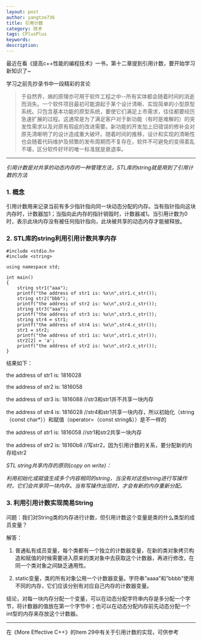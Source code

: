 ```yaml
---
layout: post
author: yangtze736
title: 引用计数
category: 技术
tags: CPlusPlus
keywords: 
description: 
---
```


最近在看《提高c++性能的编程技术》一书，第十二章提到引用计数，要开始学习新知识了~

学习之前先抄录书中一段精彩的言论

> 于自然界，熵的原理亦可用于软件工程之中--所有实体都会随着时间的消逝而消失。一个软件项目最初可能源起于某个设计清晰、实现简单的小型原型系统。只包含基本功能的原型系统，要使它们满足上市需求，往往都要经历急速扩展的过程。这通常是为了满足客户对于新功能（有时是难解的）的突发性需求以及对原有瑕疵的改进需要。新功能的开发加上旧错误的修补会对原先清晰明了的设计造成重大破坏。随着时间的推移，设计和实现的清晰性也会随着代码维护及频繁的发布周期而不复存在，软件不可避免的变得紊乱不堪，区分软件好坏的唯一标准就是衰退率。

---------------

*引用计数是对共享的动态内存的一种管理方法，STL库的string就是用到了引用计数的方法*

### 1. 概念

引用计数用来记录当前有多少指针指向同一块动态分配的内存。当有指针指向这块内存时，计数器加1；当指向此内存的指针销毁时，计数器减1。当引用计数为0时，表示此块内存没有被任何指针指向，此块被共享的动态内存才能被释放。


### 2. STL库的string利用引用计数共享内存

```
#include <stdio.h>
#include <string>

using namespace std;

int main()
{
	string str1("aaa");
	printf("the address of str1 is: %x\n",str1.c_str());
	string str2("bbb");
	printf("the address of str2 is: %x\n",str2.c_str());
	string str3("aaa");
	printf("the address of str3 is: %x\n",str3.c_str());
	string str4 = str1;
	printf("the address of str4 is: %x\n",str4.c_str());
	str1 = str2;
	printf("the address of str1 is: %x\n",str1.c_str());
	str2[2] = 'a';
	printf("the address of str2 is: %x\n",str2.c_str());
}

```

结果如下：

the address of str1 is: 1816028

the address of str2 is: 1816058

the address of str3 is: 1816088    //str3和str1并不共享一块内存

the address of str4 is: 1816028    //str4和str1共享一块内存，所以初始化（string（const char*））和赋值（operator=（const string&））是不一样的

the address of str1 is: 1816058    //str1和str2共享一块内存

the address of str2 is: 18160b8    //写str2，因为引用计数的关系，要分配新的内存给str2

*STL string共享内存的原则(copy on write)：*

*利用初始化或赋值生成多个内容相同的string，当没有对这些string进行写操作时，它们会共享同一块内存。当有写操作出现时，才会有新的内存重新分配。*

### 3. 利用引用计数实现简易String

问题：我们对String类的内存进行计数，但引用计数这个变量是类的什么类型的成员变量？

解答：

1) 普通私有成员变量，每个类都有一个独立的计数器变量，在新的类对象拷贝构造和赋值的时候需要进入原来的类对象中去获取这个计数器，再进行修改，在同一个类对象之间缺乏通用性。

2) static变量，类的所有对象公用一个计数器变量。字符串”aaaa”和”bbbb”使用不同的内存，它们应该分别有对应自己内存的计数器变量。

结论，对每一块内存分配一个变量，可以在动态分配字符串内存是多分配一个字节，将计数器的值放在第一个字节中；也可以在动态分配内存前先动态分配一个int型的内存来存放这个计数器。


---------------

在《More Effective C++》的Item 29中有关于引用计数的实现，可供参考

